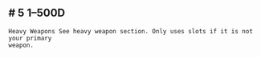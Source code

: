 ## # 5 1–500D

```
Heavy Weapons See heavy weapon section. Only uses slots if it is not your primary
weapon.
```
